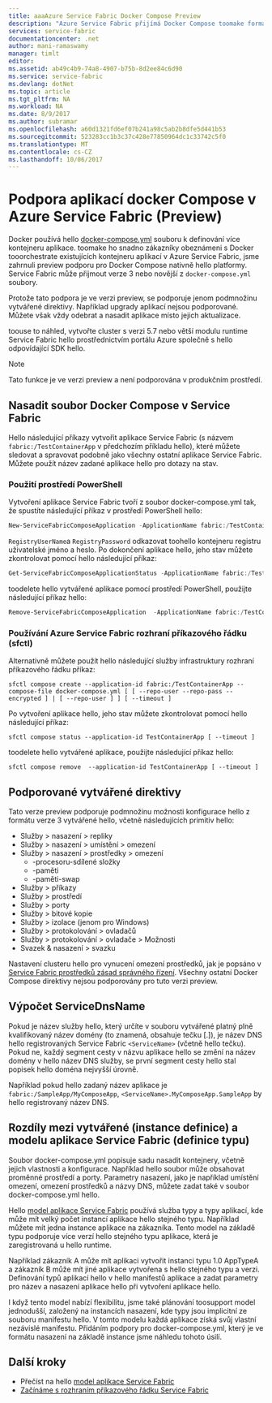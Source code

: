 ```yaml
---
title: aaaAzure Service Fabric Docker Compose Preview
description: "Azure Service Fabric přijímá Docker Compose toomake formát je snazší tooorchestrate stávajících kontejnerů pomocí Service Fabric. Tato podpora je aktuálně ve verzi preview."
services: service-fabric
documentationcenter: .net
author: mani-ramaswamy
manager: timlt
editor: 
ms.assetid: ab49c4b9-74a8-4907-b75b-8d2ee84c6d90
ms.service: service-fabric
ms.devlang: dotNet
ms.topic: article
ms.tgt_pltfrm: NA
ms.workload: NA
ms.date: 8/9/2017
ms.author: subramar
ms.openlocfilehash: a60d1321fd6ef07b241a98c5ab2b8dfe5d441b53
ms.sourcegitcommit: 523283cc1b3c37c428e77850964dc1c33742c5f0
ms.translationtype: MT
ms.contentlocale: cs-CZ
ms.lasthandoff: 10/06/2017
---
```

# <a name="docker-compose-application-support-in-azure-service-fabric-preview"></a>Podpora aplikací docker Compose v Azure Service Fabric (Preview)

Docker používá hello [docker-compose.yml](https://docs.docker.com/compose) souboru k definování více kontejneru aplikace. toomake ho snadno zákazníky obeznámeni s Docker tooorchestrate existujících kontejneru aplikací v Azure Service Fabric, jsme zahrnuli preview podporu pro Docker Compose nativně hello platformy. Service Fabric může přijmout verze 3 nebo novější z `docker-compose.yml` soubory. 

Protože tato podpora je ve verzi preview, se podporuje jenom podmnožinu vytvářené direktivy. Například upgrady aplikací nejsou podporované. Můžete však vždy odebrat a nasadit aplikace místo jejich aktualizace.

toouse to náhled, vytvořte cluster s verzi 5.7 nebo větší modulu runtime Service Fabric hello prostřednictvím portálu Azure společně s hello odpovídající SDK hello. 

> [!NOTE]
> Tato funkce je ve verzi preview a není podporována v produkčním prostředí.

## <a name="deploy-a-docker-compose-file-on-service-fabric"></a>Nasadit soubor Docker Compose v Service Fabric

Hello následující příkazy vytvořit aplikace Service Fabric (s názvem `fabric:/TestContainerApp` v předchozím příkladu hello), které můžete sledovat a spravovat podobně jako všechny ostatní aplikace Service Fabric. Můžete použít název zadané aplikace hello pro dotazy na stav.

### <a name="use-powershell"></a>Použití prostředí PowerShell

Vytvoření aplikace Service Fabric tvoří z soubor docker-compose.yml tak, že spustíte následující příkaz v prostředí PowerShell hello:

```powershell
New-ServiceFabricComposeApplication -ApplicationName fabric:/TestContainerApp -Compose docker-compose.yml [-RegistryUserName <>] [-RegistryPassword <>] [-PasswordEncrypted]
```

`RegistryUserName`a `RegistryPassword` odkazovat toohello kontejneru registru uživatelské jméno a heslo. Po dokončení aplikace hello, jeho stav můžete zkontrolovat pomocí hello následující příkaz:

```powershell
Get-ServiceFabricComposeApplicationStatus -ApplicationName fabric:/TestContainerApp -GetAllPages
```

toodelete hello vytvářené aplikace pomocí prostředí PowerShell, použijte následující příkaz hello:

```powershell
Remove-ServiceFabricComposeApplication  -ApplicationName fabric:/TestContainerApp
```

### <a name="use-azure-service-fabric-cli-sfctl"></a>Používání Azure Service Fabric rozhraní příkazového řádku (sfctl)

Alternativně můžete použít hello následující služby infrastruktury rozhraní příkazového řádku příkaz:

```azurecli
sfctl compose create --application-id fabric:/TestContainerApp --compose-file docker-compose.yml [ [ --repo-user --repo-pass --encrypted ] | [ --repo-user ] ] [ --timeout ]
```

Po vytvoření aplikace hello, jeho stav můžete zkontrolovat pomocí hello následující příkaz:

```azurecli
sfctl compose status --application-id TestContainerApp [ --timeout ]
```

toodelete hello vytvářené aplikace, použijte následující příkaz hello:

```azurecli
sfctl compose remove  --application-id TestContainerApp [ --timeout ]
```

## <a name="supported-compose-directives"></a>Podporované vytvářené direktivy

Tato verze preview podporuje podmnožinu možnosti konfigurace hello z formátu verze 3 vytvářené hello, včetně následujících primitiv hello:

* Služby > nasazení > repliky
* Služby > nasazení > umístění > omezení
* Služby > nasazení > prostředky > omezení
    * -procesoru-sdílené složky
    * -paměti
    * -paměti-swap
* Služby > příkazy
* Služby > prostředí
* Služby > porty
* Služby > bitové kopie
* Služby > izolace (jenom pro Windows)
* Služby > protokolování > ovladačů
* Služby > protokolování > ovladače > Možnosti
* Svazek & nasazení > svazku

Nastavení clusteru hello pro vynucení omezení prostředků, jak je popsáno v [Service Fabric prostředků zásad správného řízení](service-fabric-resource-governance.md). Všechny ostatní Docker Compose direktivy nejsou podporovány pro tuto verzi preview.

## <a name="servicednsname-computation"></a>Výpočet ServiceDnsName

Pokud je název služby hello, který určíte v souboru vytvářené platný plně kvalifikovaný název domény (to znamená, obsahuje tečku [.]), je název DNS hello registrovaných Service Fabric `<ServiceName>` (včetně hello tečku). Pokud ne, každý segment cesty v názvu aplikace hello se změní na název domény v hello název DNS služby, se první segment cesty hello stal popisek hello doména nejvyšší úrovně.

Například pokud hello zadaný název aplikace je `fabric:/SampleApp/MyComposeApp`, `<ServiceName>.MyComposeApp.SampleApp` by hello registrovaný název DNS.

## <a name="differences-between-compose-instance-definition-and-service-fabric-application-model-type-definition"></a>Rozdíly mezi vytvářené (instance definice) a modelu aplikace Service Fabric (definice typu)

Soubor docker-compose.yml popisuje sadu nasadit kontejnery, včetně jejich vlastnosti a konfigurace.
Například hello soubor může obsahovat proměnné prostředí a porty. Parametry nasazení, jako je například umístění omezení, omezení prostředků a názvy DNS, můžete zadat také v soubor docker-compose.yml hello.

Hello [model aplikace Service Fabric](service-fabric-application-model.md) používá služba typy a typy aplikací, kde může mít velký počet instancí aplikace hello stejného typu. Například můžete mít jedna instance aplikace na zákazníka. Tento model na základě typu podporuje více verzí hello stejného typu aplikace, která je zaregistrovaná u hello runtime.

Například zákazník A může mít aplikaci vytvořit instanci typu 1.0 AppTypeA a zákazník B může mít jiné aplikace vytvořena s hello stejného typu a verzi. Definování typů aplikací hello v hello manifestů aplikace a zadat parametry pro název a nasazení aplikace hello při vytvoření aplikace hello.

I když tento model nabízí flexibilitu, jsme také plánování toosupport model jednodušší, založený na instancích nasazení, kde typy jsou implicitní ze souboru manifestu hello. V tomto modelu každá aplikace získá svůj vlastní nezávislé manifestu. Přidáním podpory pro docker-compose.yml, který je ve formátu nasazení na základě instance jsme náhledu tohoto úsilí.

## <a name="next-steps"></a>Další kroky

* Přečíst na hello [model aplikace Service Fabric](service-fabric-application-model.md)
* [Začínáme s rozhraním příkazového řádku Service Fabric](service-fabric-cli.md)

